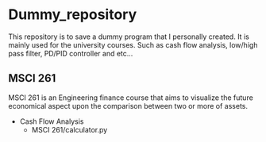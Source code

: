 # **Dummy_repository**
This repository is to save a dummy program that I personally created. It is mainly used for the university courses. Such as cash flow analysis, low/high pass filter, PD/PID controller and etc...

## MSCI 261
MSCI 261 is an Engineering finance course that aims to visualize the future economical aspect upon the comparison between two or more of assets. 
- Cash Flow Analysis
  - MSCI 261/calculator.py
